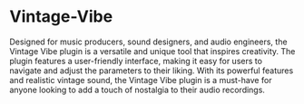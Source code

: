 # Vintage-Vibe
 Designed for music producers, sound designers, and audio engineers, the Vintage Vibe plugin is a versatile and unique tool that inspires creativity. The plugin features a user-friendly interface, making it easy for users to navigate and adjust the parameters to their liking. With its powerful features and realistic vintage sound, the Vintage Vibe plugin is a must-have for anyone looking to add a touch of nostalgia to their audio recordings.
